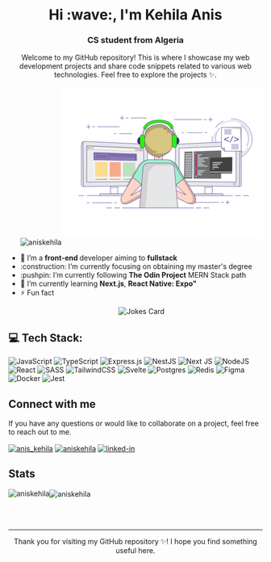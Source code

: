<h1 align="center">Hi :wave:, I'm Kehila Anis</h1>
<h3 align="center">CS student from Algeria</h3>
<p align="center">Welcome to my GitHub repository! This is where I showcase my web development projects and share code snippets related to various web technologies. Feel free to explore the projects ✨.</p>
<img align="right" alt="Coding" width="400" src="https://raw.githubusercontent.com/devSouvik/devSouvik/master/gif3.gif" />
<ul>
<p align="left"> <img src="https://komarev.com/ghpvc/?username=aniskehila&label=Profile%20views&color=0e75b6&style=flat" alt="aniskehila" /> </p>
  <li>🔭 I’m a <strong> front-end </strong> developer aiming to <strong>fullstack</strong></li>
  <li>:construction: I’m currently focusing on obtaining my master's degree</li>
  <li>:pushpin: I’m currently following <strong>The Odin Project</strong> MERN Stack path </li>
  <li>🌱 I’m currently learning <strong>Next.js</strong>, <strong> React Native: Expo"</strong> </li>
  <li>⚡ Fun fact
    <p align="center"><img src="https://readme-jokes.vercel.app/api?hideBorder" alt="Jokes Card" /></p>
   </li>
</ul>

<!--
**AnisKehila/AnisKehila** is a ✨ _special_ ✨ repository because its `README.md` (this file) appears on your GitHub profile.

Here are some ideas to get you started:

- 
- 👯 I’m looking to collaborate on ...
- 🤔 I’m looking for help with ...
- 💬 Ask me about ...
- 📫 How to reach me: ...
- 😄 Pronouns: ...
-->
## 💻 Tech Stack:
![JavaScript](https://img.shields.io/badge/javascript-%23323330.svg?style=for-the-badge&logo=javascript&logoColor=%23F7DF1E) ![TypeScript](https://img.shields.io/badge/typescript-%23007ACC.svg?style=for-the-badge&logo=typescript&logoColor=white) ![Express.js](https://img.shields.io/badge/express.js-%23404d59.svg?style=for-the-badge&logo=express&logoColor=%2361DAFB) ![NestJS](https://img.shields.io/badge/nestjs-%23E0234E.svg?style=for-the-badge&logo=nestjs&logoColor=white) ![Next JS](https://img.shields.io/badge/Next-black?style=for-the-badge&logo=next.js&logoColor=white) ![NodeJS](https://img.shields.io/badge/node.js-6DA55F?style=for-the-badge&logo=node.js&logoColor=white) ![React](https://img.shields.io/badge/react-%2320232a.svg?style=for-the-badge&logo=react&logoColor=%2361DAFB) ![SASS](https://img.shields.io/badge/SASS-hotpink.svg?style=for-the-badge&logo=SASS&logoColor=white) ![TailwindCSS](https://img.shields.io/badge/tailwindcss-%2338B2AC.svg?style=for-the-badge&logo=tailwind-css&logoColor=white) ![Svelte](https://img.shields.io/badge/svelte-%23f1413d.svg?style=for-the-badge&logo=svelte&logoColor=white) ![Postgres](https://img.shields.io/badge/postgres-%23316192.svg?style=for-the-badge&logo=postgresql&logoColor=white) ![Redis](https://img.shields.io/badge/redis-%23DD0031.svg?style=for-the-badge&logo=redis&logoColor=white) ![Figma](https://img.shields.io/badge/figma-%23F24E1E.svg?style=for-the-badge&logo=figma&logoColor=white) ![Docker](https://img.shields.io/badge/docker-%230db7ed.svg?style=for-the-badge&logo=docker&logoColor=white) ![Jest](https://img.shields.io/badge/-jest-%23C21325?style=for-the-badge&logo=jest&logoColor=white)
<h2 align="left">Connect with me</h3>
<p>If you have any questions or would like to collaborate on a project, feel free to reach out to me.</p>
<p align="left">
  <a href="https://instagram.com/anis_kehila" target="blank"><img align="center" src="https://raw.githubusercontent.com/rahuldkjain/github-profile-readme-generator/master/src/images/icons/Social/instagram.svg" alt="anis_kehila" height="30" width="40" /></a>
  <a href="https://www.leetcode.com/aniskehila" target="blank"><img align="center" src="https://raw.githubusercontent.com/rahuldkjain/github-profile-readme-generator/master/src/images/icons/Social/leet-code.svg" alt="aniskehila" height="30" width="40" /></a>
  <a href="https://linkedin.com/in/anis-kehila/" target="_blank">
  <img align="center" src="https://raw.githubusercontent.com/rahuldkjain/github-profile-readme-generator/master/src/images/icons/Social/linked-in-alt.svg" alt="linked-in" height="30" width="40" />            </a>
</p>
<h2 align="left">Stats</h3>
<p><img align="left" src="https://github-readme-stats.vercel.app/api/top-langs?username=aniskehila&show_icons=true&locale=en&layout=compact&theme=tokyonight" alt="aniskehila" /></p>
<p><img align="center" src="https://github-readme-streak-stats.herokuapp.com/?user=aniskehila&theme=tokyonight" alt="aniskehila" /></p>
<br/>
<br/>
<hr/>
<p align="center">Thank you for visiting my GitHub repository ✨! I hope you find something useful here.</p>

